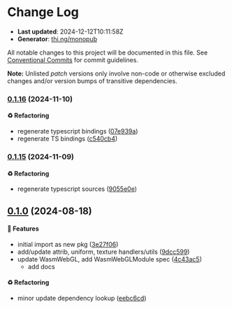 # Change Log

- **Last updated**: 2024-12-12T10:11:58Z
- **Generator**: [thi.ng/monopub](https://thi.ng/monopub)

All notable changes to this project will be documented in this file.
See [Conventional Commits](https://conventionalcommits.org/) for commit guidelines.

**Note:** Unlisted _patch_ versions only involve non-code or otherwise excluded changes
and/or version bumps of transitive dependencies.

### [0.1.16](https://github.com/thi-ng/umbrella/tree/@thi.ng/wasm-api-webgl@0.1.16) (2024-11-10)

#### ♻️ Refactoring

- regenerate typescript bindings ([07e939a](https://github.com/thi-ng/umbrella/commit/07e939a))
- regenerate TS bindings ([c540cb4](https://github.com/thi-ng/umbrella/commit/c540cb4))

### [0.1.15](https://github.com/thi-ng/umbrella/tree/@thi.ng/wasm-api-webgl@0.1.15) (2024-11-09)

#### ♻️ Refactoring

- regenerate typescript sources ([9055e0e](https://github.com/thi-ng/umbrella/commit/9055e0e))

## [0.1.0](https://github.com/thi-ng/umbrella/tree/@thi.ng/wasm-api-webgl@0.1.0) (2024-08-18)

#### 🚀 Features

- initial import as new pkg ([3e27f06](https://github.com/thi-ng/umbrella/commit/3e27f06))
- add/update attrib, uniform, texture handlers/utils ([9dcc599](https://github.com/thi-ng/umbrella/commit/9dcc599))
- update WasmWebGL, add WasmWebGLModule spec ([4c43ac5](https://github.com/thi-ng/umbrella/commit/4c43ac5))
  - add docs

#### ♻️ Refactoring

- minor update dependency lookup ([eebc6cd](https://github.com/thi-ng/umbrella/commit/eebc6cd))
